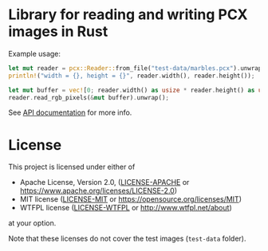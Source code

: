 Library for reading and writing PCX images in Rust
==================================================

Example usage:

```Rust
let mut reader = pcx::Reader::from_file("test-data/marbles.pcx").unwrap();
println!("width = {}, height = {}", reader.width(), reader.height());

let mut buffer = vec![0; reader.width() as usize * reader.height() as usize * 3];
reader.read_rgb_pixels(&mut buffer).unwrap();
```

See [API documentation](https://docs.rs/pcx/) for more info.


License
=======

This project is licensed under either of

 * Apache License, Version 2.0, ([LICENSE-APACHE](LICENSE-APACHE) or
   https://www.apache.org/licenses/LICENSE-2.0)
 * MIT license ([LICENSE-MIT](LICENSE-MIT) or
   https://opensource.org/licenses/MIT)
 * WTFPL license ([LICENSE-WTFPL](LICENSE-WTFPL) or http://www.wtfpl.net/about)

at your option.

Note that these licenses do not cover the test images (`test-data` folder).
